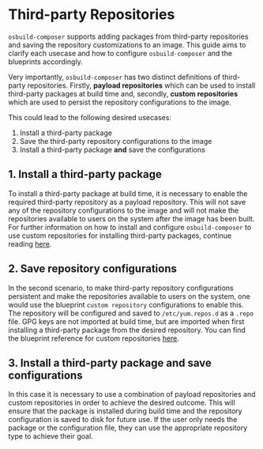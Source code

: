 # Third-party Repositories

`osbuild-composer` supports adding packages from third-party repositories and saving the repository customizations
to an image. This guide aims to clarify each usecase and how to configure `osbuild-composer` and
the blueprints accordingly.

Very importantly, `osbuild-composer` has two distinct definitions of third-party repositories. Firstly, **payload repositories** which can be used to install third-party packages at build time and,
secondly, **custom repositories** which are used to persist the repository configurations to the image.

This could lead to the following desired usecases:
1. Install a third-party package
2. Save the third-party repository configurations to the image
3. Install a third-party package **and** save the configurations

## 1. Install a third-party package
To install a third-party package at build time, it is necessary to enable the required third-party repository as a payload repository. This will not save any of the repository configurations
to the image and will not make the repositories available to users on the system after the image has been built. For further information on how to install and configure `osbuild-composer`
to use custom repositories for installing third-party packages, continue reading [here](./managing-repositories.md).


## 2. Save repository configurations
In the second scenario, to make third-party repository configurations persistent and make the repositories available to users on the system, one would use the blueprint `custom repository`
configurations to enable this. The repository will be configured and saved to `/etc/yum.repos.d` as a `.repo` file. GPG keys are not imported at build time, but are imported when first 
installing a third-party package from the desired repository. You can find the blueprint reference for custom repositories [here](blueprint-reference.md).

## 3. Install a third-party package and save configurations
In this case it is necessary to use a combination of payload repositories and custom repositories in order to achieve the desired outcome. This will ensure that the package is installed during 
build time and the repository configuration is saved to disk for future use. If the user only needs the package or the configuration file, they can use the appropriate repository type to achieve
their goal.
